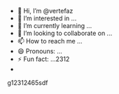 - 👋 Hi, I’m @vertefaz
- 👀 I’m interested in ...
- 🌱 I’m currently learning ...
- 💞️ I’m looking to collaborate on ...
- 📫 How to reach me ...
- 😄 Pronouns: ...
- ⚡ Fun fact: ...2312
- 
g12312465sdf
<!---fgj
vertefaz/vertefaz is a ✨ special ✨ repository because its `README.md` (this file) appears on your GitHub profile.
You can click the Preview link to take a look at your changes.gf
--->
